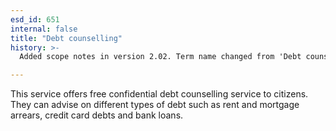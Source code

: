 ```yaml
---
esd_id: 651
internal: false
title: "Debt counselling"
history: >-
  Added scope notes in version 2.02. Term name changed from 'Debt counselling' to 'Social services - debt counselling' in version 3.00. Name changed to 'Debt counselling' in version 4.00.

---
```


This service offers free confidential debt counselling service to citizens. They can advise on different types of debt such as rent and mortgage arrears, credit card debts and bank loans.

